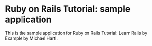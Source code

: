# Ruby on Rails Tutorial: sample application

This is the sample application for Ruby on Rails Tutorial: Learn Rails by Example by Michael Hartl.
